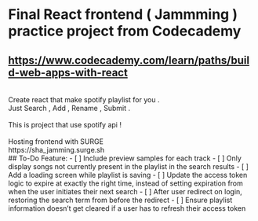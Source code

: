 # Final React frontend ( Jammming ) practice project from Codecademy
## https://www.codecademy.com/learn/paths/build-web-apps-with-react
<br>
Create react that make spotify playlist for you . <br>
Just Search , Add , Rename , Submit .<br>
<br>
This is project that use spotify api !<br>
<br>
Hosting frontend with SURGE<br>
https://sha_jamming.surge.sh
<br>
## To-Do Feature:
- [ ] Include preview samples for each track
- [ ] Only display songs not currently present in the playlist in the search results
- [ ] Add a loading screen while playlist is saving
- [ ] Update the access token logic to expire at exactly the right time, instead of setting expiration from when the user initiates their next search
- [ ] After user redirect on login, restoring the search term from before the redirect
- [ ] Ensure playlist information doesn’t get cleared if a user has to refresh their access token